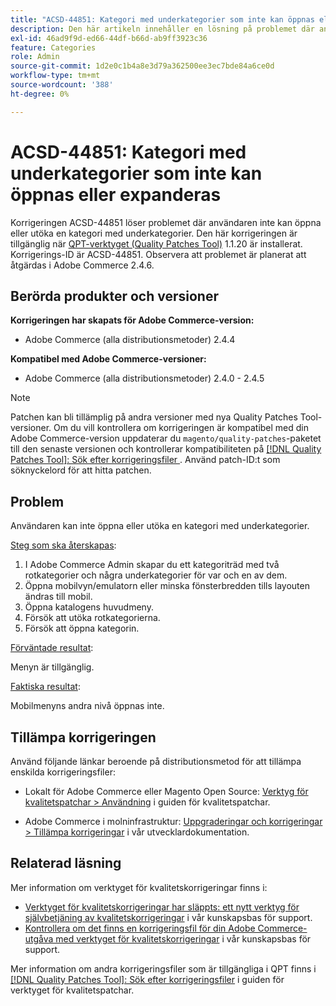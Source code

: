 ```yaml
---
title: "ACSD-44851: Kategori med underkategorier som inte kan öppnas eller expanderas"
description: Den här artikeln innehåller en lösning på problemet där användaren inte kan öppna eller utöka en kategori med underkategorier.
exl-id: 46ad9f9d-ed66-44df-b66d-ab9ff3923c36
feature: Categories
role: Admin
source-git-commit: 1d2e0c1b4a8e3d79a362500ee3ec7bde84a6ce0d
workflow-type: tm+mt
source-wordcount: '388'
ht-degree: 0%

---
```


# ACSD-44851: Kategori med underkategorier som inte kan öppnas eller expanderas

Korrigeringen ACSD-44851 löser problemet där användaren inte kan öppna eller utöka en kategori med underkategorier. Den här korrigeringen är tillgänglig när [QPT-verktyget (Quality Patches Tool)](/help/announcements/adobe-commerce-announcements/magento-quality-patches-released-new-tool-to-self-serve-quality-patches.md) 1.1.20 är installerat. Korrigerings-ID är ACSD-44851. Observera att problemet är planerat att åtgärdas i Adobe Commerce 2.4.6.

## Berörda produkter och versioner

**Korrigeringen har skapats för Adobe Commerce-version:**

* Adobe Commerce (alla distributionsmetoder) 2.4.4

**Kompatibel med Adobe Commerce-versioner:**

* Adobe Commerce (alla distributionsmetoder) 2.4.0 - 2.4.5

>[!NOTE]
>
>Patchen kan bli tillämplig på andra versioner med nya Quality Patches Tool-versioner. Om du vill kontrollera om korrigeringen är kompatibel med din Adobe Commerce-version uppdaterar du `magento/quality-patches`-paketet till den senaste versionen och kontrollerar kompatibiliteten på [[!DNL Quality Patches Tool]: Sök efter korrigeringsfiler ](https://experienceleague.adobe.com/tools/commerce-quality-patches/index.html). Använd patch-ID:t som söknyckelord för att hitta patchen.

## Problem

Användaren kan inte öppna eller utöka en kategori med underkategorier.

<u>Steg som ska återskapas</u>:

1. I Adobe Commerce Admin skapar du ett kategoriträd med två rotkategorier och några underkategorier för var och en av dem.
1. Öppna mobilvyn/emulatorn eller minska fönsterbredden tills layouten ändras till mobil.
1. Öppna katalogens huvudmeny.
1. Försök att utöka rotkategorierna.
1. Försök att öppna kategorin.

<u>Förväntade resultat</u>:

Menyn är tillgänglig.

<u>Faktiska resultat</u>:

Mobilmenyns andra nivå öppnas inte.

## Tillämpa korrigeringen

Använd följande länkar beroende på distributionsmetod för att tillämpa enskilda korrigeringsfiler:

* Lokalt för Adobe Commerce eller Magento Open Source: [Verktyg för kvalitetspatchar > Användning](https://experienceleague.adobe.com/docs/commerce-operations/tools/quality-patches-tool/usage.html) i guiden för kvalitetspatchar.

* Adobe Commerce i molninfrastruktur: [Uppgraderingar och korrigeringar > Tillämpa korrigeringar](https://devdocs.magento.com/cloud/project/project-patch.html) i vår utvecklardokumentation.

## Relaterad läsning

Mer information om verktyget för kvalitetskorrigeringar finns i:

* [Verktyget för kvalitetskorrigeringar har släppts: ett nytt verktyg för självbetjäning av kvalitetskorrigeringar](/help/announcements/adobe-commerce-announcements/magento-quality-patches-released-new-tool-to-self-serve-quality-patches.md) i vår kunskapsbas för support.
* [Kontrollera om det finns en korrigeringsfil för din Adobe Commerce-utgåva med verktyget för kvalitetskorrigeringar](https://experienceleague.adobe.com/docs/commerce-knowledge-base/kb/support-tools/patches/check-patch-for-magento-issue-with-magento-quality-patches.html) i vår kunskapsbas för support.

Mer information om andra korrigeringsfiler som är tillgängliga i QPT finns i [[!DNL Quality Patches Tool]: Sök efter korrigeringsfiler](https://experienceleague.adobe.com/tools/commerce-quality-patches/index.html) i guiden för verktyget för kvalitetspatchar.
